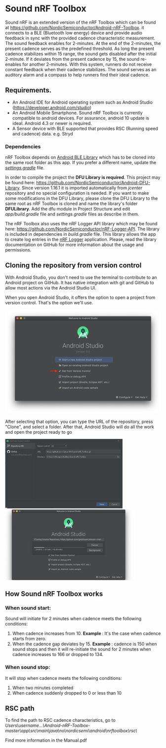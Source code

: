 # Sound nRF Toolbox
 
Sound nRF is an extended version of the nRF Toolbox which can be found at https://github.com/NordicSemiconductor/Android-nRF-Toolbox. it connects to a BLE (Bluetooth low energy) device and provide audio feedback in sync with the provided cadence characteristic measurement. The sound feedback enables for 2-minutes. At the end of the 2-minutes, the present cadence serves as the predefined threshold. As long the present cadence stabilizes within 15 range, the sound gets disabled after the initial 2-minute. If it deviates from the present cadence by 15, the sound re-enables for another 2-minutes. With this system, runners do not receive constant feedback when their cadence stabilizes. The sound serves as an auditory alarm and a compass to help runners find their ideal cadence.

## Requirements.
- An Android IDE for Android operating system such as Android Studio (https://developer.android.com/studio)
- An Android Mobile Smartphone. Sound nRF Toolbox is currently compatible to android devices. For assurance, android 10 update is ideal. Android 4.3 or newer is required.
- A Sensor device with BLE supported that provides RSC (Running speed and cadence) data. e.g. Stryd

### Dependencies

nRF Toolbox depends on [Android BLE Library](https://github.com/NordicSemiconductor/Android-BLE-Library/) 
which has to be cloned into the same root folder as this app. If you prefer a different name, 
update the [*settings.gradle*](https://github.com/NordicSemiconductor/Android-BLE-Library/blob/master/settings.gradle) file.

In order to compile the project the **DFU Library is required**. This project may be found here: 
https://github.com/NordicSemiconductor/Android-DFU-Library.
Since version 1.16.1 it is imported automatically from *jcenter* repository and no special 
configuration is needed. If you want to make some modifications in the DFU Library, please clone 
the DFU Library to the same root as nRF Toolbox is cloned and name the library's folder **DFULibrary**. 
Add the dfu module in Project Structure and edit *app/build.gradle* file and *settings.gradle* 
files as describe in them.

The nRF Toolbox also uses the nRF Logger API library which may be found here: 
https://github.com/NordicSemiconductor/nRF-Logger-API. The library is included in dependencies 
in *build.gradle* file. This library allows the app to create log entries in the 
[nRF Logger](https://play.google.com/store/apps/details?id=no.nordicsemi.android.log) application. 
Please, read the library documentation on GitHub for more information about the usage and permissions.

## Cloning the repository from version control
With Android Studio, you don't need to use the terminal to contribute to an Android project on GitHub. It has native integration with git and GitHub to allow most actions via the Android Studio UI.

When you open Android Studio, it offers the option to open a project from version control. That's the option we'll use.

![step 1](Source_code/resources/8SEqyls.png)

After selecting that option, you can type the URL of the repository, press "Clone", and select a folder. After that, Android Studio will do all the work and open the project ready to go

<p float="left">
  <img src="Source_code/resources/2.png" width="380" />
  <img src="/Source_code/resources/bM92C6R.png" width= "420" /> 
</p>

## How Sound nRF Toolbox works 

### When sound start:
Sound will initiate for 2 minutes when cadence meets the following conditions:
1. When cadence increases from 10.
<b>Example </b>: It's the case when cadence starts from zero.
2. When the cadence gap deviates by 15.
<b>Example </b>: cadence is 150 when sound stops and then it will re-initiate the sound for 2 minutes when cadence increases to 166 or dropped to 134.

### When sound stop:
It will stop when cadence meets the following conditions:
1. When two minutes completed
2. When cadence suddenly dropped to 0 or less than 10 

## RSC path

To find the path to RSC cadence characteristics, go to <i>Users\username\...\Android-nRF-Toolbox-master\app\src\main\java\no\nordicsemi\android\nrftoolbox\rsc\ </i>

Find more information in the Manual.pdf


 


